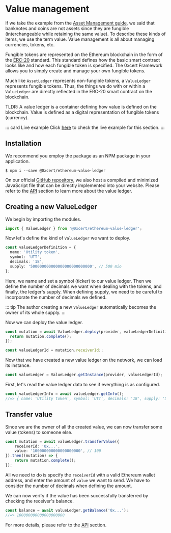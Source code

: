 # Value management

If we take the example from the [Asset Management guide](), we said that banknotes and coins are not assets since they are fungible (interchangeable while retaining the same value). To describe these kinds of items, we use the term value. Value management is all about managing currencies, tokens, etc.

Fungible tokens are represented on the Ethereum blockchain in the form of the [ERC-20](https://eips.ethereum.org/EIPS/eip-20) standard. This standard defines how the basic smart contract looks like and how each fungible token is specified. The 0xcert Framework allows you to simply create and manage your own fungible tokens.

Much like `AssetLedger` represents non-fungible tokens, a `ValueLedger` represents fungible tokens. Thus, the things we do with or within a `ValueLedger` are directly reflected in the ERC-20 smart contract on the blockchain.

TLDR: A value ledger is a container defining how value is defined on the blockchain. Value is defined as a digital representation of fungible tokens (currency).

::: card Live example
Click [here](https://codesandbox.io/s/github/0xcert/example-value-management?module=%2FREADME.md) to check the live example for this section.
:::

## Installation

We recommend you employ the package as an NPM package in your application.

```ell
$ npm i --save @0xcert/ethereum-value-ledger
```

On our official [GitHub repository](https://github.com/0xcert/framework), we also host a compiled and minimized JavaScript file that can be directly implemented into your website. Please refer to the [API](/api/core.html) section to learn more about the value ledger.

## Creating a new ValueLedger

We begin by importing the modules.

```ts
import { ValueLedger } from '@0xcert/ethereum-value-ledger';
```

Now let's define the kind of `ValueLedger` we want to deploy.

```ts
const valueLedgerDefinition = {
  name: 'Utility token',
  symbol: 'UTT',
  decimals: '18',
  supply: '500000000000000000000000000', // 500 mio
};
```

Here, we name and set a symbol (ticker) to our value ledger. Then we define the number of decimals we want when dealing with the tokens, and finally, the ledger's supply. When defining supply, we need to be careful to incorporate the number of decimals we defined.

::: tip
The author creating a new `ValueLedger` automatically becomes the owner of its whole supply.
:::

Now we can deploy the value ledger.

```ts
const mutation = await ValueLedger.deploy(provider, valueLedgerDefinition).then((mutation) => {
  return mutation.complete();
});

const valueLedgerId = mutation.receiverId;;
```

Now that we have created a new value ledger on the network, we can load its instance.

```ts
const valueLedger = ValueLedger.getInstance(provider, valueLedgerId);
```

First, let's read the value ledger data to see if everything is as configured.

```ts
const valueLedgerInfo = await valueLedger.getInfo();
//=> { name: 'Utility token', symbol: 'UTT', decimals: '18', supply: '500000000000000000000000000' }
```

## Transfer value

Since we are the owner of all the created value, we can now transfer some value (tokens) to someone else.

```ts
const mutation = await valueLedger.transferValue({
    receiverId: '0x...',
    value: '100000000000000000000', // 100
}).then((mutation) => {
    return mutation.complete();
});
```

All we need to do is specify the `receiverId` with a valid Ethereum wallet address, and enter the amount of `value` we want to send. We have to consider the number of decimals when defining the amount.

We can now verify if the value has been successfully transferred by checking the receiver's balance.

```ts
const balance = await valueLedger.getBalance('0x...');
//=> 100000000000000000000
```

For more details, please refer to the [API](/api/core.html) section.
